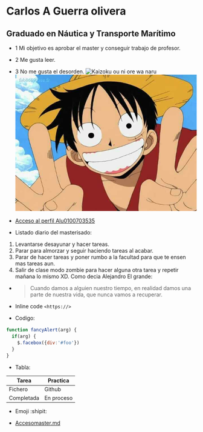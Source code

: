 # Carlos A Guerra olivera
## Graduado en Náutica y Transporte Marítimo
* 1 Mi objetivo es aprobar el master y conseguir trabajo de profesor.
* 2 Me gusta leer.
* 3 No me gusta el desorden.
![Kaizoku ou ni ore wa naru](https://hips.hearstapps.com/hmg-prod.s3.amazonaws.com/images/one-piece-luffy-1589967502.jpg?crop=1.00xw:1.00xh;0,0&resize=980:*)
![GPProfile](M.D.M.jpg)
* [Acceso al perfil Alu0100703535](https://campusdoctoradoyposgrado2122.ull.es/user/profile.php?id=1177)

* Listado diario del masterisado:
1. Levantarse desayunar y hacer tareas.
2. Parar para almorzar y seguir haciendo tareas al acabar.
3. Parar de hacer tareas y poner rumbo a la facultad para que te ensen mas tareas aun.
4. Salir de clase modo zombie para hacer alguna otra tarea y repetir mañana lo mismo XD.
Como  decia Alejandro El grande:
* > Cuando damos a alguien nuestro tiempo, en realidad damos una parte de nuestra vida, que nunca vamos a recuperar.
* Inline code `<https://>`

* Codigo:   
```javascript
function fancyAlert(arg) {
  if(arg) {
    $.facebox({div:'#foo'})
  }
}
```
* Tabla:

| Tarea         | Practica    |
| ------------- | ----------- |
| Fichero       | Github      |
| Completada    | En proceso  |

* Emoji :shipit:

* [Accesomaster.md](https://github.com/CGuerra2021/master/blob/main/Master.md)


